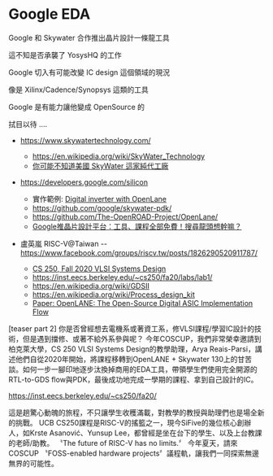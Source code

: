 # Google EDA

Google 和 Skywater 合作推出晶片設計一條龍工具

這不知是否承襲了 YosysHQ 的工作

Google 切入有可能改變  IC design 這個領域的現況

像是 Xilinx/Cadence/Synopsys 這類的工具

Google 是有能力讓他變成 OpenSource 的

拭目以待 ....

* https://www.skywatertechnology.com/
    * https://en.wikipedia.org/wiki/SkyWater_Technology 
    * [你可能不知道美國 SkyWater 這家純代工廠 ](https://sa123.cc/5fq4nfgwey5j1uvi7k2l.html)

* https://developers.google.com/silicon
    * 實作範例: [Digital inverter with OpenLane](https://developers.google.com/silicon/guides/digital-inverter-openlane)
    * https://github.com/google/skywater-pdk/
    * https://github.com/The-OpenROAD-Project/OpenLane/
    * [Google推晶片設計平台：工具、課程全部免費！搜尋龍頭想幹嘛？](https://www.businessweekly.com.tw/business/blog/3009968)

* 盧英嵐 RISC-V@Taiwan -- https://www.facebook.com/groups/riscv.tw/posts/1826290520911787/
    * [CS 250, Fall 2020 VLSI Systems Design](https://inst.eecs.berkeley.edu/~cs250/fa20/)
    * https://inst.eecs.berkeley.edu/~cs250/fa20/labs/lab1/
    * https://en.wikipedia.org/wiki/GDSII
    * https://en.wikipedia.org/wiki/Process_design_kit
    * [Paper: OpenLANE: The Open-Source Digital ASIC Implementation Flow](https://woset-workshop.github.io/PDFs/2020/a21.pdf)

[teaser part 2]
你是否曾經想去電機系或著資工系，修VLSI課程/學習IC設計的技術，但是遇到擋修、或著不給外系參與呢？
今年COSCUP，我們非常榮幸邀請到柏克萊大學，CS 250 VLSI Systems Design的教學助理，Arya Reais-Parsi，講述他們自從2020年開始，將課程移轉到OpenLANE + Skywater 130上的甘苦談。如何一步一腳印地逐步汰換掉商用的EDA工具，帶領學生們使用完全開源的RTL-to-GDS flow與PDK，最後成功地完成一學期的課程、拿到自己設計的IC。

https://inst.eecs.berkeley.edu/~cs250/fa20/

這是趟驚心動魄的旅程，不只讓學生收穫滿載，對教學的教授與助理們也是場全新的挑戰。
UCB CS250課程是RISC-V的搖籃之一，現今SiFive的幾位核心創辦人，如Krste Asanović、Yunsup Lee，都曾經是坐在台下的學生、以及上台教課的老師/助教。
〝The future of RISC-V has no limits.〞
今年夏天，請來COSCUP 〝FOSS-enabled hardware projects〞議程軌，讓我們一同探索無邊無界的可能性。
